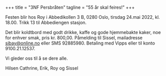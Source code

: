 +++
title = "3NF Persbråten"
tagline = "55 år skal feires!"
+++

Festen blir hos Roy i Abbedikollen 3 B, 0280 Oslo, tirsdag 24.mai 2022, 
kl. 18.00. Trikk 13 til Abbediengen stasjon.

Det blir koldtbord med godt drikke, kaffe og gode hjemmebakte kaker, noe for enhver smak, pris kr. 800,00. 
Påmelding til Sissel, mailadresse sibay@online.no eller SMS 92885980. Betaling med Vipps eller til konto 9100.21.12537.

Vi gleder oss til å se dere alle.

Hilsen Cathrine, Erik, Roy og Sissel
